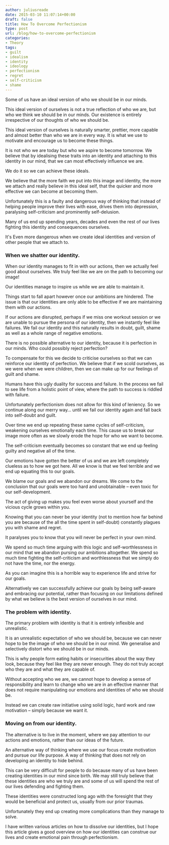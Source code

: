 ```yaml
---
author: juliusreade
date: 2015-03-10 11:07:14+00:00
draft: false
title: How To Overcome Perfectionism
type: post
url: /blog/how-to-overcome-perfectionism
categories:
- Theory
tags:
- guilt
- idealism
- identity
- ideology
- perfectionism
- regret
- self-criticism
- shame
---
```


Some of us have an ideal version of who we should be in our minds.

This ideal version of ourselves is not a true reflection of who we are, but who we think we should be in our minds. Our existence is entirely irrespective of our thoughts of who we should be.

This ideal version of ourselves is naturally smarter, prettier, more capable and almost better than who we are in every way. It is what we use to motivate and encourage us to become these things.

<!-- more -->

It is not who we are today but who we aspire to become tomorrow. We believe that by idealising these traits into an identity and attaching to this identity in our mind, that we can most effectively influence we are.

We do it so we can achieve these ideals.

We believe that the more faith we put into this image and identity, the more we attach and really believe in this ideal self, that the quicker and more effective we can become at becoming them.

Unfortunately this is a faulty and dangerous way of thinking that instead of helping people improve their lives with ease, drives them into depression, paralysing self-criticism and prominently self-delusion.

Many of us end up spending years, decades and even the rest of our lives fighting this identity and consequences ourselves.

It's Even more dangerous when we create ideal identities and version of other people that we attach to.


### When we shatter our identity.


When our identity manages to fit in with our actions, then we actually feel good about ourselves. We truly feel like we are on the path to becoming our image!

Our identities manage to inspire us while we are able to maintain it.

Things start to fall apart however once our ambitions are hindered. The issue is that our identities are only able to be effective if we are maintaining them with our actions.

If our actions are disrupted, perhaps if we miss one workout session or we are unable to pursue the persona of our identity, then we instantly feel like failures. We fail our identity and this naturally results in doubt, guilt, shame as well as a whole range of negative emotions.

There is no possible alternative to our identity, because it is perfection in our minds. Who could possibly reject perfection?

To compensate for this we decide to criticise ourselves so that we can reinforce our identity of perfection. We believe that if we scold ourselves, as we were when we were children, then we can make up for our feelings of guilt and shame.

Humans have this ugly duality for success and failure. In the process we fail to see life from a holistic point of view, where the path to success is riddled with failure.

Unfortunately perfectionism does not allow for this kind of leniency. So we continue along our merry way… until we fail our identity again and fall back into self-doubt and guilt.

Over time we end up repeating these same cycles of self-criticism, weakening ourselves emotionally each time. This cause us to break our image more often as we slowly erode the hope for who we want to become.

The self-criticism eventually becomes so constant that we end up feeling guilty and negative all of the time.

Our emotions have gotten the better of us and we are left completely clueless as to how we got here. All we know is that we feel terrible and we end up equating this to our goals.

We blame our goals and we abandon our dreams. We come to the conclusion that our goals were too hard and unobtainable – even toxic for our self-development.

The act of giving up makes you feel even worse about yourself and the vicious cycle grows within you.

Knowing that you can never be your identity (not to mention how far behind you are because of the all the time spent in self-doubt) constantly plagues you with shame and regret.

It paralyses you to know that you will never be perfect in your own mind.

We spend so much time arguing with this logic and self-worthlessness in our mind that we abandon pursing our ambitions altogether. We spend so much time fighting the self-criticism and worthlessness that we simply do not have the time, nor the energy.

As you can imagine this is a horrible way to experience life and strive for our goals.

Alternatively we can successfully achieve our goals by being self-aware and embracing our potential, rather than focusing on our limitations defined by what we believe is the best version of ourselves in our mind.


### The problem with identity.


The primary problem with identity is that it is entirely inflexible and unrealistic.

It is an unrealistic expectation of who we should be, because we can never hope to be the image of who we should be in our mind. We generalise and selectively distort who we should be in our minds.

This is why people form eating habits or insecurities about the way they look, because they feel like they are never enough. They do not truly accept who they are and what they are capable of.

Without accepting who we are, we cannot hope to develop a sense of responsibility and learn to change who we are in an effective manner that does not require manipulating our emotions and identities of who we should be.

Instead we can create raw initiative using solid logic, hard work and raw motivation – simply because we want it.


### Moving on from our identity.


The alternative is to live in the moment, where we pay attention to our actions and emotions, rather than our ideas of the future.

An alternative way of thinking where we use our focus create motivation and pursue our life purpose. A way of thinking that does not rely on developing an identity to hide behind.

This can be very difficult for people to do because many of us have been creating identities in our mind since birth. We may still truly believe that these identities are who we truly are and some of us will spend the rest of our lives defending and fighting them.

These identities were constructed long ago with the foresight that they would be beneficial and protect us, usually from our prior traumas.

Unfortunately they end up creating more complications than they manage to solve.

I have written various articles on how to dissolve our identities, but I hope this article gives a good overview on how our identities can construe our lives and create emotional pain through perfectionism.
